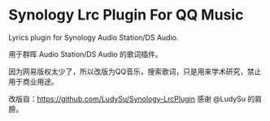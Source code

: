 # Synology Lrc Plugin For QQ Music
Lyrics plugin for Synology Audio Station/DS Audio.

用于群晖 Audio Station/DS Audio 的歌词插件。  

因为网易版权太少了，所以改版为QQ音乐，搜索歌词，只是用来学术研究，禁止用于商业用途。

改版自：https://github.com/LudySu/Synology-LrcPlugin 感谢 @LudySu 的肩膀。
